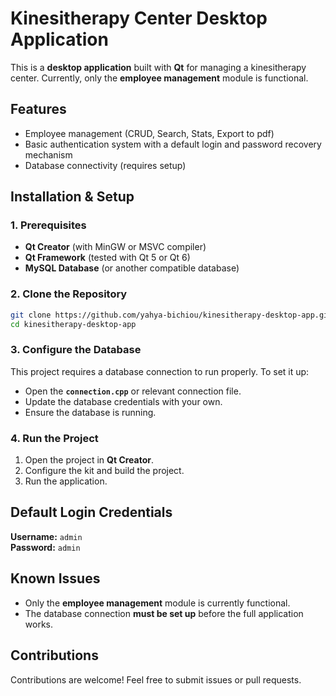 # Kinesitherapy Center Desktop Application

This is a **desktop application** built with **Qt** for managing a kinesitherapy center. Currently, only the **employee management** module is functional.

## Features
- Employee management (CRUD, Search, Stats, Export to pdf)
- Basic authentication system with a default login and password recovery mechanism
- Database connectivity (requires setup)

## Installation & Setup

### 1. Prerequisites
- **Qt Creator** (with MinGW or MSVC compiler)
- **Qt Framework** (tested with Qt 5 or Qt 6)
- **MySQL Database** (or another compatible database)

### 2. Clone the Repository
```sh
git clone https://github.com/yahya-bichiou/kinesitherapy-desktop-app.git
cd kinesitherapy-desktop-app
```

### 3. Configure the Database
This project requires a database connection to run properly. To set it up:
- Open the **`connection.cpp`** or relevant connection file.
- Update the database credentials with your own.
- Ensure the database is running.

### 4. Run the Project
1. Open the project in **Qt Creator**.
2. Configure the kit and build the project.
3. Run the application.

## Default Login Credentials
**Username:** `admin`  
**Password:** `admin`

## Known Issues
- Only the **employee management** module is currently functional.
- The database connection **must be set up** before the full application works.

## Contributions
Contributions are welcome! Feel free to submit issues or pull requests.

